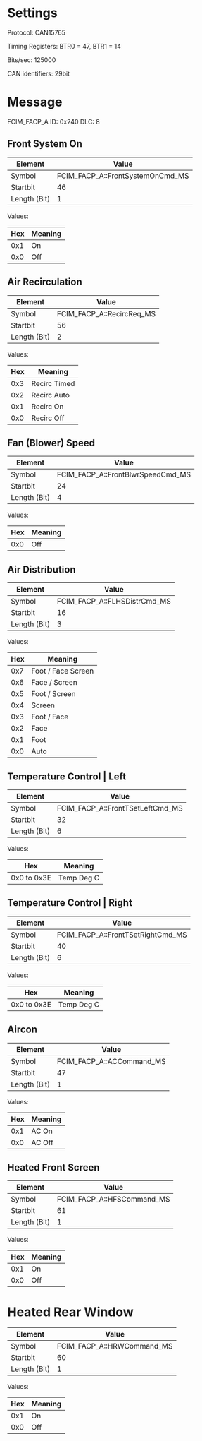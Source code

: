# Settings
Protocol: CAN15765

Timing Registers: BTR0 = 47, BTR1 = 14

Bits/sec: 125000

CAN identifiers: 29bit


# Message
FCIM_FACP_A
ID: 0x240
DLC: 8

## Front System On

Element | Value
--------|-------
Symbol | FCIM_FACP_A::FrontSystemOnCmd_MS
Startbit | 46
Length (Bit) | 1

Values:

Hex | Meaning
----|------
0x1 | On
0x0 | Off


##  Air Recirculation

Element | Value
--------|-------
Symbol|FCIM_FACP_A::RecircReq_MS
Startbit| 56
Length (Bit)|2

Values:

Hex | Meaning
----|------
0x3 | Recirc Timed
0x2 | Recirc Auto
0x1 | Recirc On
0x0 | Recirc Off

## Fan (Blower) Speed

Element | Value
--------|-------
Symbol|FCIM_FACP_A::FrontBlwrSpeedCmd_MS
Startbit|24
Length (Bit)|4

Values:

Hex | Meaning
----|------
 0x0 | Off

## Air Distribution

Element | Value
--------|-------
Symbol|FCIM_FACP_A::FLHSDistrCmd_MS
Startbit| 16
Length (Bit)|3

Values:

Hex | Meaning
----|------
0x7 | Foot / Face Screen
0x6 | Face / Screen
0x5 | Foot / Screen
0x4 | Screen
0x3 | Foot / Face
0x2 | Face
0x1 | Foot
0x0 | Auto

##  Temperature Control | Left

Element | Value
--------|-------
Symbol|FCIM_FACP_A::FrontTSetLeftCmd_MS
Startbit| 32
Length (Bit)|6

Values:

Hex | Meaning
----|------
0x0 to 0x3E | Temp Deg C

## Temperature Control | Right

Element | Value
--------|-------
Symbol | FCIM_FACP_A::FrontTSetRightCmd_MS
Startbit | 40
Length (Bit) | 6

Values:

Hex | Meaning
----|------
0x0 to 0x3E | Temp Deg C

##  Aircon

Element | Value
--------|-------
Symbol | FCIM_FACP_A::ACCommand_MS
Startbit | 47
Length (Bit) | 1

Values:

Hex | Meaning
----|------
0x1 | AC On
0x0 | AC Off

## Heated Front Screen

Element | Value
--------|-------
Symbol | FCIM_FACP_A::HFSCommand_MS
Startbit | 61
Length (Bit) | 1

Values:

Hex | Meaning
----|------
0x1 | On
0x0 | Off

# Heated Rear Window

Element | Value
--------|-------
Symbol | FCIM_FACP_A::HRWCommand_MS
Startbit | 60
Length (Bit) | 1

Values:

Hex | Meaning
----|------
0x1 | On
0x0 | Off
